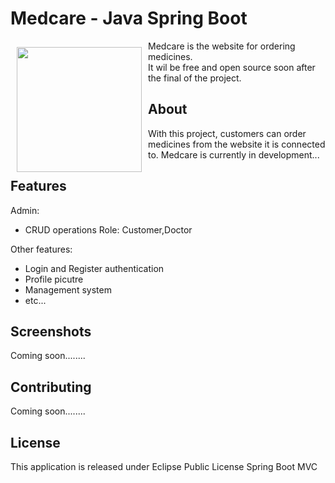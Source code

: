 # Medcare - Java Spring Boot


<img src="/images/app_icon.jpg" align="left"
width="200" height="200" hspace="10" vspace="10">

Medcare is the website for ordering medicines.  
It wil be free and open source soon after the final of the project.  

## About

With this project, customers can order medicines from the website it is connected to.
Medcare is currently in development...

## Features

Admin:
- CRUD operations
Role: Customer,Doctor

Other features:
- Login and Register authentication
- Profile picutre
- Management system
- etc...

## Screenshots

Coming soon........

## Contributing

Coming soon........

## License

This application is released under Eclipse Public License Spring Boot MVC